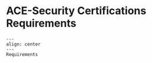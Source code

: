 # ACE-Security Certifications Requirements

```{figure} images/quiz-4.png
---
align: center
---
Requirements
```




